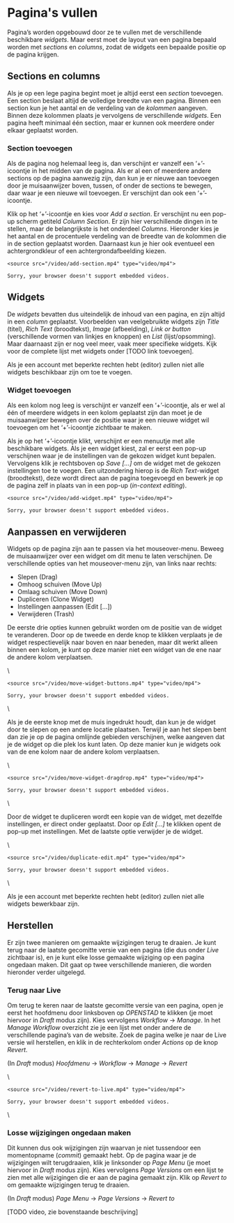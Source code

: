 # Pagina's vullen

Pagina’s worden opgebouwd door ze te vullen met de verschillende beschikbare _widgets_. Maar eerst moet de layout van een pagina bepaald worden met _sections_ en _columns_, zodat de widgets een bepaalde positie op de pagina krijgen.

## Sections en columns

Als je op een lege pagina begint moet je altijd eerst een _section_ toevoegen. Een section beslaat altijd de volledige breedte van een pagina. Binnen een section kun je het aantal en de verdeling van de _kolommen_ aangeven. Binnen deze kolommen plaats je vervolgens de verschillende _widgets_. Een pagina heeft minimaal één section, maar er kunnen ook meerdere onder elkaar geplaatst worden.

### Section toevoegen

Als de pagina nog helemaal leeg is, dan verschijnt er vanzelf een ‘+’-icoontje in het midden van de pagina. Als er al een of meerdere andere sections op de pagina aanwezig zijn, dan kun je er nieuwe aan toevoegen door je muisaanwijzer boven, tussen, of onder de sections te bewegen, daar waar je een nieuwe wil toevoegen. Er verschijnt dan ook een ‘+’-icoontje.

Klik op het ‘+’-icoontje en kies voor _Add a section_. Er verschijnt nu een pop-up scherm getiteld _Column Section_. Er zijn hier verschillende dingen in te stellen, maar de belangrijkste is het onderdeel _Columns_. Hieronder kies je het aantal en de procentuele verdeling van de breedte van de kolommen die in de section geplaatst worden. Daarnaast kun je hier ook eventueel een achtergrondkleur of een achtergrondafbeelding kiezen.

```
<source src="/video/add-section.mp4" type="video/mp4">

Sorry, your browser doesn't support embedded videos.
```

## Widgets

De _widgets_ bevatten dus uiteindelijk de inhoud van een pagina, en zijn altijd in een _column_ geplaatst. Voorbeelden van veelgebruikte widgets zijn _Title_ (titel), _Rich Text_ (broodtekst), _Image_ (afbeelding), _Link or button_ (verschillende vormen van linkjes en knoppen) en _List_ (lijst/opsomming). Maar daarnaast zijn er nog veel meer, vaak meer specifieke widgets. Kijk voor de complete lijst met widgets onder \[TODO link toevoegen].

Als je een account met beperkte rechten hebt (editor) zullen niet alle widgets beschikbaar zijn om toe te voegen.

### Widget toevoegen

Als een kolom nog leeg is verschijnt er vanzelf een ‘+’-icoontje, als er wel al één of meerdere widgets in een kolom geplaatst zijn dan moet je de muisaanwijzer bewegen over de positie waar je een nieuwe widget wil toevoegen om het ‘+’-icoontje zichtbaar te maken.

Als je op het ‘+’-icoontje klikt, verschijnt er een menuutje met alle beschikbare widgets. Als je een widget kiest, zal er eerst een pop-up verschijnen waar je de instellingen van de gekozen widget kunt bepalen. Vervolgens klik je rechtsboven op _Save \[...]_ om de widget met de gekozen instellingen toe te voegen. Een uitzondering hierop is de _Rich Text_-widget (broodtekst), deze wordt direct aan de pagina toegevoegd en bewerk je op de pagina zelf in plaats van in een pop-up (_in-context editing_).

```
<source src="/video/add-widget.mp4" type="video/mp4">

Sorry, your browser doesn't support embedded videos.
```

## Aanpassen en verwijderen

Widgets op de pagina zijn aan te passen via het mouseover-menu. Beweeg de muisaanwijzer over een widget om dit menu te laten verschijnen. De verschillende opties van het mouseover-menu zijn, van links naar rechts:

* Slepen (Drag)
* Omhoog schuiven (Move Up)
* Omlaag schuiven (Move Down)
* Dupliceren (Clone Widget)
* Instellingen aanpassen (Edit \[...])
* Verwijderen (Trash)

De eerste drie opties kunnen gebruikt worden om de positie van de widget te veranderen. Door op de tweede en derde knop te klikken verplaats je de widget respectievelijk naar boven en naar beneden, maar dit werkt alleen binnen een kolom, je kunt op deze manier niet een widget van de ene naar de andere kolom verplaatsen.

\


```
<source src="/video/move-widget-buttons.mp4" type="video/mp4">

Sorry, your browser doesn't support embedded videos.
```

\


Als je de eerste knop met de muis ingedrukt houdt, dan kun je de widget door te slepen op een andere locatie plaatsen. Terwijl je aan het slepen bent dan zie je op de pagina omlijnde gebieden verschijnen, welke aangeven dat je de widget op die plek los kunt laten. Op deze manier kun je widgets ook van de ene kolom naar de andere kolom verplaatsen.

\


```
<source src="/video/move-widget-dragdrop.mp4" type="video/mp4">

Sorry, your browser doesn't support embedded videos.
```

\


Door de widget te dupliceren wordt een kopie van de widget, met dezelfde instellingen, er direct onder geplaatst. Door op _Edit \[...]_ te klikken opent de pop-up met instellingen. Met de laatste optie verwijder je de widget.

\


```
<source src="/video/duplicate-edit.mp4" type="video/mp4">

Sorry, your browser doesn't support embedded videos.
```

\


Als je een account met beperkte rechten hebt (editor) zullen niet alle widgets bewerkbaar zijn.

## Herstellen

Er zijn twee manieren om gemaakte wijzigingen terug te draaien. Je kunt terug naar de laatste gecomitte versie van een pagina (die dus onder _Live_ zichtbaar is), en je kunt elke losse gemaakte wijziging op een pagina ongedaan maken. Dit gaat op twee verschillende manieren, die worden hieronder verder uitgelegd.

### Terug naar Live

Om terug te keren naar de laatste gecomitte versie van een pagina, open je eerst het hoofdmenu door linksboven op _OPENSTAD_ te klikken (je moet hiervoor in _Draft_ modus zijn). Kies vervolgens _Workflow_ → _Manage_. In het _Manage Workflow_ overzicht zie je een lijst met onder andere de verschillende pagina’s van de website. Zoek de pagina welke je naar de Live versie wil herstellen, en klik in de rechterkolom onder _Actions_ op de knop _Revert_.

(In _Draft_ modus) _Hoofdmenu_ → _Workflow_ → _Manage_ → _Revert_

\


```
<source src="/video/revert-to-live.mp4" type="video/mp4">

Sorry, your browser doesn't support embedded videos.
```

\


### Losse wijzigingen ongedaan maken

Dit kunnen dus ook wijzigingen zijn waarvan je niet tussendoor een momentopname (_commit_) gemaakt hebt. Op de pagina waar je de wijzigingen wilt terugdraaien, klik je linksonder op _Page Menu_ (je moet hiervoor in _Draft_ modus zijn). Kies vervolgens _Page Versions_ om een lijst te zien met alle wijzigingen die er aan de pagina gemaakt zijn. Klik op _Revert to_ om gemaakte wijzigingen terug te draaien.

(In _Draft_ modus) _Page Menu_ → _Page Versions_ → _Revert to_

\[TODO video, zie bovenstaande beschrijving]
